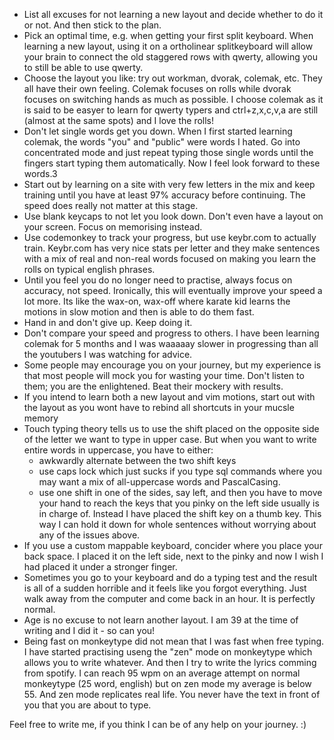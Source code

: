 - List all excuses for not learning a new layout and decide whether to do it or not. And then stick to the plan.
- Pick an optimal time, e.g. when getting your first split keyboard. When learning a new layout, using it on a ortholinear splitkeyboard will allow your brain to connect the old staggered rows with qwerty, allowing you to still be able to  use qwerty.
- Choose the layout you like: try out workman, dvorak, colemak, etc. They all have their own feeling. Colemak focuses on rolls while dvorak focuses on switching hands as much as possible. I choose colemak as it is said to be easyer to learn for qwerty typers and ctrl+z,x,c,v,a are still (almost at the same spots) and I love the rolls!
- Don't let single words get you down. When I first started learning colemak, the words "you" and "public" were words I hated. Go into concentrated mode and just repeat typing those single words until the fingers start typing them automatically. Now I feel look forward to these words.3
- Start out by learning on a site with very few letters in the mix and keep training until you have at least 97% accuracy before continuing. The speed does really not matter at this stage.
- Use blank keycaps to not let you look down. Don't even have a layout on your screen. Focus on memorising instead.
- Use codemonkey to track your progress, but use keybr.com to actually train. Keybr.com has very nice stats per letter and they make sentences with a mix of real and non-real words focused on making you learn the rolls on typical english phrases.
- Until you feel you do no longer need to practise, always focus on accuracy, not speed. Ironically, this will eventually improve your speed a lot more. Its like the wax-on, wax-off where karate kid learns the motions in slow motion and then is able to do them fast.
- Hand in and don't give up. Keep doing it.
- Don't compare your speed and progress to others. I have been learning colemak for 5 months and I was waaaaay slower in progressing than all the youtubers I was watching for advice.
- Some people may encourage you on your journey, but my experience is that most people will mock you for wasting your time. Don't listen to them; you are the enlightened. Beat their mockery with results.
- If you intend to learn both a new layout and vim motions, start out with the layout as you wont have to rebind all shortcuts in your mucsle memory
- Touch typing theory tells us to use the shift placed on the opposite side of the letter we want to type in upper case. But when you want to write entire words in uppercase, you have to either:
  - awkwardly alternate between the two shift keys
  - use caps lock which just sucks if you type sql commands where you may want a mix of all-uppercase words and PascalCasing.
  - use one shift in one of the sides, say left, and then you have to move your hand to reach the keys that you pinky on the left side usually is in charge of.
  Instead I have placed the shift key on a thumb key. This way I can hold it down for whole sentences without worrying about any of the issues above.
- If you use a custom mappable keyboard, concider where you place your back space. I placed it on the left side, next to the pinky and now I wish I had placed it under a stronger finger.
- Sometimes you go to your keyboard and do a typing test and the result is all of a sudden horrible and it feels like you forgot everything. Just walk away from the computer and come back in an hour. It is perfectly normal.
- Age is no excuse to not learn another layout. I am 39 at the time of writing and I did it - so can you!
- Being fast on monkeytype did not mean that I was fast when free typing. I have started practising useng the "zen" mode on monkeytype which allows you to write whatever. And then I try to write the lyrics comming from spotify. I can reach 95 wpm on an average attempt on normal monkeytype (25 word, english) but on zen mode my average is below 55. And zen mode replicates real life. You never have the text in front of you that you are about to type.

Feel free to write me, if you think I can be of any help on your journey. :)
